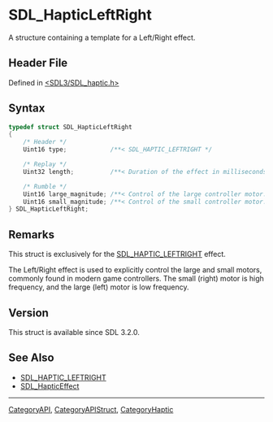 # SDL_HapticLeftRight

A structure containing a template for a Left/Right effect.

## Header File

Defined in [<SDL3/SDL_haptic.h>](https://github.com/libsdl-org/SDL/blob/main/include/SDL3/SDL_haptic.h)

## Syntax

```c
typedef struct SDL_HapticLeftRight
{
    /* Header */
    Uint16 type;            /**< SDL_HAPTIC_LEFTRIGHT */

    /* Replay */
    Uint32 length;          /**< Duration of the effect in milliseconds. */

    /* Rumble */
    Uint16 large_magnitude; /**< Control of the large controller motor. */
    Uint16 small_magnitude; /**< Control of the small controller motor. */
} SDL_HapticLeftRight;
```

## Remarks

This struct is exclusively for the
[SDL_HAPTIC_LEFTRIGHT](SDL_HAPTIC_LEFTRIGHT) effect.

The Left/Right effect is used to explicitly control the large and small
motors, commonly found in modern game controllers. The small (right) motor
is high frequency, and the large (left) motor is low frequency.

## Version

This struct is available since SDL 3.2.0.

## See Also

- [SDL_HAPTIC_LEFTRIGHT](SDL_HAPTIC_LEFTRIGHT)
- [SDL_HapticEffect](SDL_HapticEffect)






----
[CategoryAPI](CategoryAPI), [CategoryAPIStruct](CategoryAPIStruct), [CategoryHaptic](CategoryHaptic)


